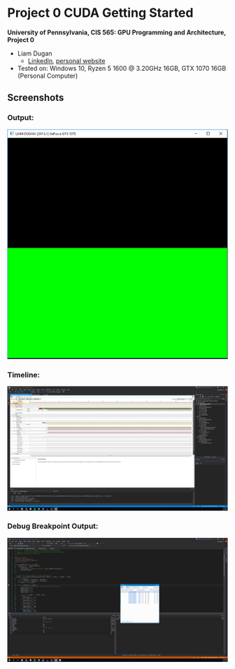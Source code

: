 Project 0 CUDA Getting Started
====================

**University of Pennsylvania, CIS 565: GPU Programming and Architecture, Project 0**

* Liam Dugan
  * [LinkedIn](https://www.linkedin.com/in/liam-dugan-95a961135/), [personal website](http://liamdugan.com/)
* Tested on: Windows 10, Ryzen 5 1600 @ 3.20GHz 16GB, GTX 1070 16GB (Personal Computer)

## Screenshots

### Output:
![](images/Output.PNG)

### Timeline:
![](images/Timeline.PNG)

### Debug Breakpoint Output:
![](images/AutosAndCUDAInfo.PNG)
